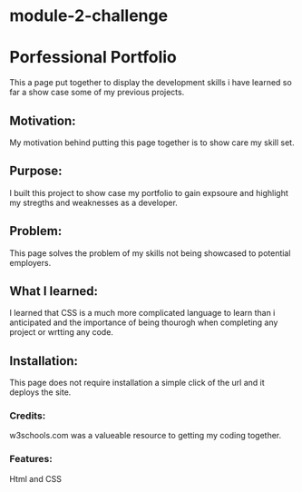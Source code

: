 # module-2-challenge

<h1>Porfessional Portfolio</h1>

This a page put together to display the development skills i have learned so far a show case some of my previous projects.

<h2>Motivation:</h2>
My motivation behind putting this page together is to show care my skill set.
<h2>Purpose:</h2>
I built this project to show case my portfolio to gain expsoure and highlight my stregths and weaknesses as a developer.
<h2>Problem:</h2>
This page solves the problem of my skills not being showcased to potential employers.
<h2>What I learned:</h2>
I learned that CSS is a much more complicated language to learn than i anticipated and the importance of being thourogh when completing any project or wrtting any code. 

<h2>Installation:</h2>
This page does not require installation a simple click of the url and it deploys the site.

<h3>Credits:</h3>
w3schools.com was a valueable resource to getting my coding together.

<h3>Features:</h3>
Html and CSS
